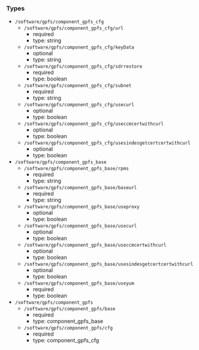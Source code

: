 ### Types

- `/software/gpfs/component_gpfs_cfg`
    - `/software/gpfs/component_gpfs_cfg/url`
        - required
        - type: string
    - `/software/gpfs/component_gpfs_cfg/keyData`
        - optional
        - type: string
    - `/software/gpfs/component_gpfs_cfg/sdrrestore`
        - required
        - type: boolean
    - `/software/gpfs/component_gpfs_cfg/subnet`
        - required
        - type: string
    - `/software/gpfs/component_gpfs_cfg/usecurl`
        - optional
        - type: boolean
    - `/software/gpfs/component_gpfs_cfg/useccmcertwithcurl`
        - optional
        - type: boolean
    - `/software/gpfs/component_gpfs_cfg/usesindesgetcertcertwithcurl`
        - optional
        - type: boolean
- `/software/gpfs/component_gpfs_base`
    - `/software/gpfs/component_gpfs_base/rpms`
        - required
        - type: string
    - `/software/gpfs/component_gpfs_base/baseurl`
        - required
        - type: string
    - `/software/gpfs/component_gpfs_base/useproxy`
        - optional
        - type: boolean
    - `/software/gpfs/component_gpfs_base/usecurl`
        - optional
        - type: boolean
    - `/software/gpfs/component_gpfs_base/useccmcertwithcurl`
        - optional
        - type: boolean
    - `/software/gpfs/component_gpfs_base/usesindesgetcertcertwithcurl`
        - optional
        - type: boolean
    - `/software/gpfs/component_gpfs_base/useyum`
        - required
        - type: boolean
- `/software/gpfs/component_gpfs`
    - `/software/gpfs/component_gpfs/base`
        - required
        - type: component_gpfs_base
    - `/software/gpfs/component_gpfs/cfg`
        - required
        - type: component_gpfs_cfg

